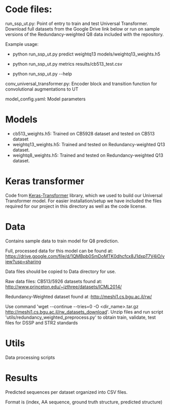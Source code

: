 # Code files:
run_ssp_ut.py: Point of entry to train and test Universal Transformer. Download full datasets from the Google Drive link below or run on sample versions of the Redundancy-weighted Q8 data included with the repository.

Example usage:

- python run_ssp_ut.py predict weightq13 models/weightq13_weights.h5

- python run_ssp_ut.py metrics results/cb513_test.csv

- python run_ssp_ut.py --help


conv_universal_transformer.py: Encoder block and transition function for convolutional augmentations to UT

model_config.yaml: Model parameters

# Models
- cb513_weights.h5: Trained on CB5928 dataset and tested on CB513 dataset
- weightq13_weights.h5: Trained and tested on Redundancy-weighted Q13 dataset.
- weightq8_weights.h5: Trained and tested on Redundancy-weighted Q13 dataset.

# Keras transformer
Code from [Keras-Transformer](https://github.com/kpot/keras-transformer) library, which we used to build our Universal Transformer model. For easier installation/setup we have included the files required for our project in this directory as well as the code license.

# Data
Contains sample data to train model for Q8 prediction.

Full, processed data for this model can be found at: https://drive.google.com/file/d/1QMBpb0SmDoMTK0dhcfcx8J1dxpT7V4iO/view?usp=sharing

Data files should be copied to Data directory for use.

Raw data files:
CB513/5926 datasets found at: http://www.princeton.edu/~jzthree/datasets/ICML2014/

Redundancy-Weighted dataset found at :http://meshi1.cs.bgu.ac.il/rw/

Use command 'wget --continue --tries=0 -O <dir_name>.tar.gz http://meshi1.cs.bgu.ac.il/rw_datasets_download'.
Unzip files and run script 'utils/redundancy_weighted_preprocess.py' to obtain train, validate, test files for DSSP and STR2 standards

# Utils
Data processing scripts

# Results
Predicted sequences per dataset organized into CSV files.

Format is (index, AA sequence, ground truth structure, predicted structure)
